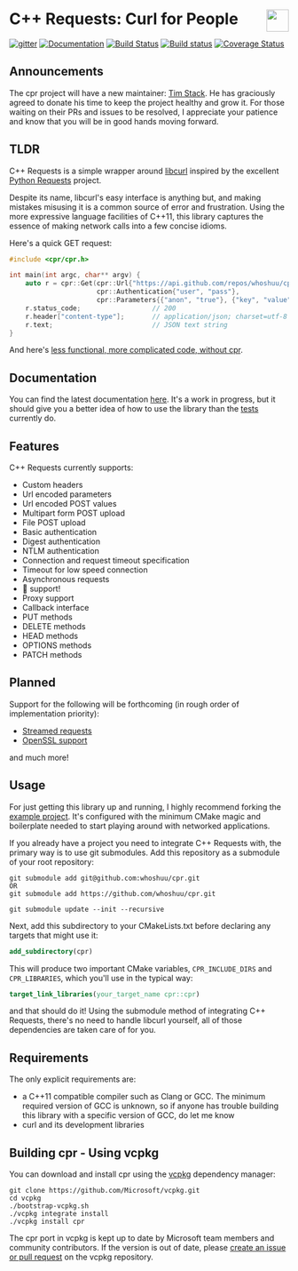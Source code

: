 # C++ Requests: Curl for People <img align="right" height="40" src="http://i.imgur.com/d9Xtyts.png">

[![gitter](https://badges.gitter.im/cpp-pm/community.svg)](https://gitter.im/whoshuu/cpr) [![Documentation](https://img.shields.io/badge/documentation-master-brightgreen.svg)](https://whoshuu.github.io/cpr/)
[![Build Status](https://travis-ci.org/whoshuu/cpr.svg?branch=master)](https://travis-ci.org/whoshuu/cpr) [![Build status](https://ci.appveyor.com/api/projects/status/imalkp3a6hblpj5y/branch/master?svg=true)](https://ci.appveyor.com/project/whoshuu/cpr/branch/master) [![Coverage Status](https://coveralls.io/repos/whoshuu/cpr/badge.svg?branch=master&service=github)](https://coveralls.io/github/whoshuu/cpr)

## Announcements

The cpr project will have a new maintainer: [Tim Stack](https://github.com/tstack). He has graciously agreed to donate his time to keep the project healthy and grow it. For those waiting on their PRs and issues to be resolved, I appreciate your patience and know that you will be in good hands moving forward.

## TLDR

C++ Requests is a simple wrapper around [libcurl](http://curl.haxx.se/libcurl) inspired by the excellent [Python Requests](https://github.com/kennethreitz/requests) project.

Despite its name, libcurl's easy interface is anything but, and making mistakes misusing it is a common source of error and frustration. Using the more expressive language facilities of C++11, this library captures the essence of making network calls into a few concise idioms.

Here's a quick GET request:

```c++
#include <cpr/cpr.h>

int main(int argc, char** argv) {
    auto r = cpr::Get(cpr::Url{"https://api.github.com/repos/whoshuu/cpr/contributors"},
                      cpr::Authentication{"user", "pass"},
                      cpr::Parameters{{"anon", "true"}, {"key", "value"}});
    r.status_code;                  // 200
    r.header["content-type"];       // application/json; charset=utf-8
    r.text;                         // JSON text string
}
```

And here's [less functional, more complicated code, without cpr](https://gist.github.com/whoshuu/2dc858b8730079602044).

## Documentation

You can find the latest documentation [here](https://whoshuu.github.io/cpr). It's a work in progress, but it should give you a better idea of how to use the library than the [tests](https://github.com/whoshuu/cpr/tree/master/test) currently do.

## Features

C++ Requests currently supports:

* Custom headers
* Url encoded parameters
* Url encoded POST values
* Multipart form POST upload
* File POST upload
* Basic authentication
* Digest authentication
* NTLM authentication
* Connection and request timeout specification
* Timeout for low speed connection
* Asynchronous requests
* :cookie: support!
* Proxy support
* Callback interface
* PUT methods
* DELETE methods
* HEAD methods
* OPTIONS methods
* PATCH methods

## Planned

Support for the following will be forthcoming (in rough order of implementation priority):

* [Streamed requests](https://github.com/whoshuu/cpr/issues/25)
* [OpenSSL support](https://github.com/whoshuu/cpr/issues/31)

and much more!

## Usage

For just getting this library up and running, I highly recommend forking the [example project](https://github.com/whoshuu/cpr-example). It's configured with the minimum CMake magic and boilerplate needed to start playing around with networked applications.

If you already have a project you need to integrate C++ Requests with, the primary way is to use git submodules. Add this repository as a submodule of your root repository:

```shell
git submodule add git@github.com:whoshuu/cpr.git
OR 
git submodule add https://github.com/whoshuu/cpr.git

git submodule update --init --recursive
```

Next, add this subdirectory to your CMakeLists.txt before declaring any targets that might use it:

```cmake
add_subdirectory(cpr)
```

This will produce two important CMake variables, `CPR_INCLUDE_DIRS` and `CPR_LIBRARIES`, which you'll use in the typical way:

```cmake
target_link_libraries(your_target_name cpr::cpr)
```

and that should do it! Using the submodule method of integrating C++ Requests, there's no need to handle libcurl yourself, all of those dependencies are taken care of for you.

## Requirements

The only explicit requirements are:

* a C++11 compatible compiler such as Clang or GCC. The minimum required version of GCC is unknown, so if anyone has trouble building this library with a specific version of GCC, do let me know
* curl and its development libraries

## Building cpr - Using vcpkg

You can download and install cpr using the [vcpkg](https://github.com/Microsoft/vcpkg) dependency manager:

    git clone https://github.com/Microsoft/vcpkg.git
    cd vcpkg
    ./bootstrap-vcpkg.sh
    ./vcpkg integrate install
    ./vcpkg install cpr

The cpr port in vcpkg is kept up to date by Microsoft team members and community contributors. If the version is out of date, please [create an issue or pull request](https://github.com/Microsoft/vcpkg) on the vcpkg repository.
